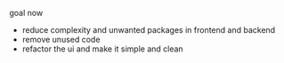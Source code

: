 goal now

- reduce complexity and unwanted packages in frontend and backend
- remove unused code
- refactor the ui and make it simple and clean